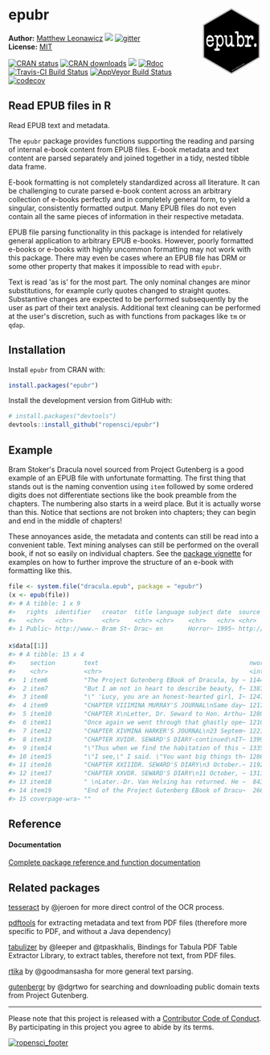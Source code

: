 
<!-- README.md is generated from README.Rmd. Please edit that file -->
epubr <img src="man/figures/logo.png" style="margin-left:10px;margin-bottom:5px;" width="120" align="right">
============================================================================================================

**Author:** [Matthew Leonawicz](https://leonawicz.github.io/blog/) <a href="https://orcid.org/0000-0001-9452-2771" target="orcid.widget"> <image class="orcid" src="https://members.orcid.org/sites/default/files/vector_iD_icon.svg" height="16"></a> [![gitter](https://img.shields.io/badge/GITTER-join%20chat-green.svg)](https://gitter.im/leonawicz/epubr) <br/> **License:** [MIT](https://opensource.org/licenses/MIT)<br/>

[![CRAN status](http://www.r-pkg.org/badges/version/epubr)](https://cran.r-project.org/package=epubr) [![CRAN downloads](http://cranlogs.r-pkg.org/badges/grand-total/epubr)](https://cran.r-project.org/package=epubr) [![](https://badges.ropensci.org/222_status.svg)](https://github.com/ropensci/onboarding/issues/222) [![Rdoc](http://www.rdocumentation.org/badges/version/epubr)](http://www.rdocumentation.org/packages/epubr) <br/> [![Travis-CI Build Status](https://travis-ci.org/ropensci/epubr.svg?branch=master)](https://travis-ci.org/ropensci/epubr) [![AppVeyor Build Status](https://ci.appveyor.com/api/projects/status/github/leonawicz/epubr?branch=master&svg=true)](https://ci.appveyor.com/project/leonawicz/epubr) [![codecov](https://codecov.io/gh/ropensci/epubr/branch/master/graph/badge.svg)](https://codecov.io/gh/ropensci/epubr)

Read EPUB files in R
--------------------

Read EPUB text and metadata.

The `epubr` package provides functions supporting the reading and parsing of internal e-book content from EPUB files. E-book metadata and text content are parsed separately and joined together in a tidy, nested tibble data frame.

E-book formatting is not completely standardized across all literature. It can be challenging to curate parsed e-book content across an arbitrary collection of e-books perfectly and in completely general form, to yield a singular, consistently formatted output. Many EPUB files do not even contain all the same pieces of information in their respective metadata.

EPUB file parsing functionality in this package is intended for relatively general application to arbitrary EPUB e-books. However, poorly formatted e-books or e-books with highly uncommon formatting may not work with this package. There may even be cases where an EPUB file has DRM or some other property that makes it impossible to read with `epubr`.

Text is read 'as is' for the most part. The only nominal changes are minor substitutions, for example curly quotes changed to straight quotes. Substantive changes are expected to be performed subsequently by the user as part of their text analysis. Additional text cleaning can be performed at the user's discretion, such as with functions from packages like `tm` or `qdap`.

Installation
------------

Install `epubr` from CRAN with:

``` r
install.packages("epubr")
```

Install the development version from GitHub with:

``` r
# install.packages("devtools")
devtools::install_github("ropensci/epubr")
```

Example
-------

Bram Stoker's Dracula novel sourced from Project Gutenberg is a good example of an EPUB file with unfortunate formatting. The first thing that stands out is the naming convention using `item` followed by some ordered digits does not differentiate sections like the book preamble from the chapters. The numbering also starts in a weird place. But it is actually worse than this. Notice that sections are not broken into chapters; they can begin and end in the middle of chapters!

These annoyances aside, the metadata and contents can still be read into a convenient table. Text mining analyses can still be performed on the overall book, if not so easily on individual chapters. See the [package vignette](https://ropensci.github.io/epubr/articles/epubr.html) for examples on how to further improve the structure of an e-book with formatting like this.

``` r
file <- system.file("dracula.epub", package = "epubr")
(x <- epub(file))
#> # A tibble: 1 x 9
#>   rights  identifier   creator  title language subject date  source   data 
#>   <chr>   <chr>        <chr>    <chr> <chr>    <chr>   <chr> <chr>    <lis>
#> 1 Public~ http://www.~ Bram St~ Drac~ en       Horror~ 1995~ http://~ <tib~

x$data[[1]]
#> # A tibble: 15 x 4
#>    section        text                                          nword nchar
#>    <chr>          <chr>                                         <int> <int>
#>  1 item6          "The Project Gutenberg EBook of Dracula, by ~ 11446 60972
#>  2 item7          "But I am not in heart to describe beauty, f~ 13879 71798
#>  3 item8          "\" 'Lucy, you are an honest-hearted girl, I~ 12474 65522
#>  4 item9          "CHAPTER VIIIMINA MURRAY'S JOURNAL\nSame day~ 12177 62724
#>  5 item10         "CHAPTER X\nLetter, Dr. Seward to Hon. Arthu~ 12806 66678
#>  6 item11         "Once again we went through that ghastly ope~ 12103 62949
#>  7 item12         "CHAPTER XIVMINA HARKER'S JOURNAL\n23 Septem~ 12214 62234
#>  8 item13         "CHAPTER XVIDR. SEWARD'S DIARY-continued\nIT~ 13990 72903
#>  9 item14         "\"Thus when we find the habitation of this ~ 13356 69779
#> 10 item15         "\"I see,\" I said. \"You want big things th~ 12866 66921
#> 11 item16         "CHAPTER XXIIIDR. SEWARD'S DIARY\n3 October.~ 11928 61550
#> 12 item17         "CHAPTER XXVDR. SEWARD'S DIARY\n11 October, ~ 13119 68564
#> 13 item18         " \nLater.-Dr. Van Helsing has returned. He ~  8435 43464
#> 14 item19         "End of the Project Gutenberg EBook of Dracu~  2665 18541
#> 15 coverpage-wra~ ""                                                0     0
```

Reference
---------

#### Documentation

[Complete package reference and function documentation](https://ropensci.github.io/epubr/)

Related packages
----------------

[tesseract](https://github.com/ropensci/tesseract) by @jeroen for more direct control of the OCR process.

[pdftools](https://github.com/ropensci/pdftools) for extracting metadata and text from PDF files (therefore more specific to PDF, and without a Java dependency)

[tabulizer](https://github.com/ropensci/tabulizer) by @leeper and @tpaskhalis, Bindings for Tabula PDF Table Extractor Library, to extract tables, therefore not text, from PDF files.

[rtika](https://github.com/ropensci/rtika) by @goodmansasha for more general text parsing.

[gutenbergr](https://github.com/ropenscilabs/gutenbergr) by @dgrtwo for searching and downloading public domain texts from Project Gutenberg.

------------------------------------------------------------------------

Please note that this project is released with a [Contributor Code of Conduct](CODE_OF_CONDUCT.md). By participating in this project you agree to abide by its terms.

[![ropensci\_footer](https://ropensci.org/public_images/ropensci_footer.png)](https://ropensci.org)
